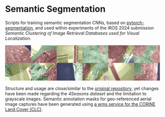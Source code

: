 # Semantic Segmentation

Scripts for training semantic segmentation CNNs, based on [pytorch-segmentation](https://github.com/yassouali/pytorch-segmentation), and used within experiments of the IROS 2024 submission *Semantic Clustering of Image Retrieval Databases used for Visual Localization*.

<p align="center">
    <img src="content/s4s_overview.png" alt="s4s_overview" width="600"/>
</p>

Structure and usage are close/similar to the [original repository](https://github.com/yassouali/pytorch-segmentation?tab=readme-ov-file#training), yet changes have been made regarding the *4Seasons dataset* and the limitation to grayscale images. Semantic annotation masks for geo-referenced aerial image captures have been generated using [a wms service for the CORINE Land Cover (CLC)](https://gdz.bkg.bund.de/index.php/default/wms-corine-land-cover-5-ha-stand-2018-wms-clc5-2018.html).

